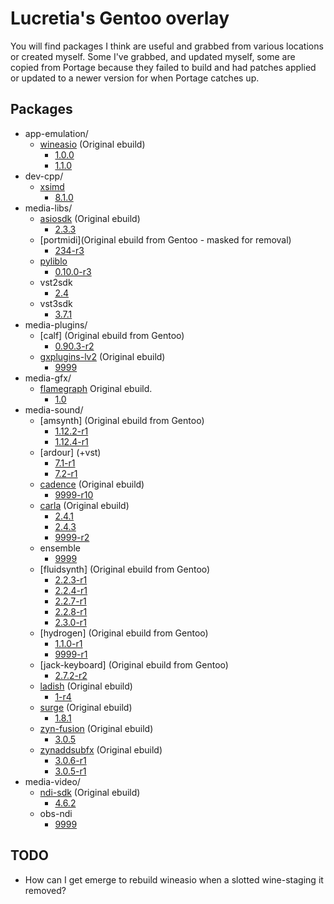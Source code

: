 # Lucretia's Gentoo overlay

You will find packages I think are useful and grabbed from various locations or created myself. Some I've grabbed, and updated myself, some are copied from Portage because they failed to build and had patches applied or updated to a newer version for when Portage catches up.

## Packages

* app-emulation/
  * [wineasio](https://gpo.zugaina.org/AJAX/Ebuild/13005980/View) (Original ebuild)
    * [1.0.0](./app-emulation/wineasio/wineasio-1.0.0.ebuild)
    * [1.1.0](./app-emulation/wineasio/wineasio-1.1.0.ebuild)
* dev-cpp/
  * [xsimd](https://data.gpo.zugaina.org/spark-overlay/dev-cpp/xsimd/)
    * [8.1.0](./dev-cpp/xsimd/xsimd-8.1.0.ebuild)
* media-libs/
  * [asiosdk](https://gpo.zugaina.org/AJAX/Ebuild/38403542/View) (Original ebuild)
    * [2.3.3](./media-libs/asio-sdk/../asiosdk/asiosdk-2.3.3.ebuild)
  * [portmidi](Original ebuild from Gentoo - masked for removal)
    * [234-r3](./media-libs/portmidi/portmidi-234-r3.ebuild)
  * [pyliblo](https://github.com/gentoo-audio/audio-overlay/blob/master/media-libs/pyliblo/)
    * [0.10.0-r3](./media-libs/pyliblo/pyliblo-0.10.0-r3.ebuild)
  * vst2sdk
    * [2.4](./media-libs/vst2sdk/vst2sdk-2.4.ebuild)
  * vst3sdk
    * [3.7.1](./media-libs/vst3sdk/vst3sdk-3.7.1.ebuild)
* media-plugins/
  * [calf] (Original ebuild from Gentoo)
    * [0.90.3-r2](./media-media-plugins/calf/calf-0.90.3-r2.ebuild)
  * [gxplugins-lv2](https://gpo.zugaina.org/AJAX/Ebuild/27861632) (Original ebuild)
    * [9999](./media-plugins/gxplugins-lv2/gxplugins-lv2-9999.ebuild)
* media-gfx/
  * [flamegraph](https://data.gpo.zugaina.org/SoniFrog/media-gfx/flamegraph/) Original ebuild.
    * [1.0](./media-gfx/flamegraph/flamegraph-1.0.ebuild)
* media-sound/
  * [amsynth] (Original ebuild from Gentoo)
    * [1.12.2-r1](./media-sound/amsynth/amsynth-1.12.2-r1.ebuild)
    * [1.12.4-r1](./media-sound/amsynth/amsynth-1.12.4-r1.ebuild)
  * [ardour] (+vst)
    * [7.1-r1](./media-sound/ardour/ardour-7.1-r1.ebuild)
    * [7.2-r1](./media-sound/ardour/ardour-7.2-r1.ebuild)
  * [cadence](https://github.com/gentoo-audio/audio-overlay/blob/master/media-sound/cadence/cadence-9999-r7.ebuild) (Original ebuild)
    * [9999-r10](./media-sound/cadence/cadence-9999-r10.ebuild)
  * [carla](https://github.com/gentoo-audio/audio-overlay/blob/master/media-sound/carla/carla-9999.ebuild) (Original ebuild)
    * [2.4.1](./media-sound/carla/carla-2.4.1.ebuild)
    * [2.4.3](./media-sound/carla/carla-2.4.3.ebuild)
    * [9999-r2](./media-sound/carla/carla-9999-r2.ebuild)
  * ensemble
    * [9999](./media-sound/ensembles/ensembles-9999.ebuild)
  * [fluidsynth] (Original ebuild from Gentoo)
    * [2.2.3-r1](./media-sound/fluidsynth/fluidsynth-2.2.3-r1.ebuild)
    * [2.2.4-r1](./media-sound/fluidsynth/fluidsynth-2.2.4-r1.ebuild)
    * [2.2.7-r1](./media-sound/fluidsynth/fluidsynth-2.2.7-r1.ebuild)
    * [2.2.8-r1](./media-sound/fluidsynth/fluidsynth-2.2.8-r1.ebuild)
    * [2.3.0-r1](./media-sound/fluidsynth/fluidsynth-2.3.0-r1.ebuild)
  * [hydrogen] (Original ebuild from Gentoo)
    * [1.1.0-r1](./media-sound/hydrogen/hydrogen-1.1.0-r1.ebuild)
    * [9999-r1](./media-sound/hydrogen/hydrogen-9999-r1.ebuild)
  * [jack-keyboard] (Original ebuild from Gentoo)
    * [2.7.2-r2](media-sound/jack-keyboard/jack-keyboard-2.7.2-r2.ebuild)
  * [ladish](https://github.com/gentoo-audio/audio-overlay/blob/master/media-sound/ladish/ladish-1-r2.ebuild) (Original ebuild)
    * [1-r4](./media-sound/ladish/ladish-1-r4.ebuild)
  * [surge](https://github.com/gentoo-audio/audio-overlay/issues/298) (Original ebuild)
    * [1.8.1](./media-sound/surge/surge-1.8.1.ebuild)
  * [zyn-fusion](https://github.com/gentoo-audio/audio-overlay/blob/add-zyn-fusion/media-sound/zyn-fusion/zyn-fusion-3.0.5.ebuild) (Original ebuild)
    * [3.0.5](./media-sound/zyn-fusion/zyn-fusion-3.0.5.ebuild)
  * [zynaddsubfx](https://github.com/gentoo-audio/audio-overlay/blob/add-zyn-fusion/media-sound/zynaddsubfx/zynaddsubfx-3.0.5-r1.ebuild) (Original ebuild)
    * [3.0.6-r1](./media-sound/zynaddsubfx/zynaddsubfx-3.0.6-r1.ebuild)
    * [3.0.5-r1](./media-sound/zynaddsubfx/zynaddsubfx-3.0.5-r1.ebuild)
* media-video/
  * [ndi-sdk](https://gpo.zugaina.org/AJAX/Ebuild/43486515/View) (Original ebuild)
    * [4.6.2](./media-video/ndi-sdk/ndi-sdk-4.6.2.ebuild)
  * obs-ndi
    * [9999](./media-video/obs-ndi/obs-ndi-9999.ebuild)

## TODO

* How can I get emerge to rebuild wineasio when a slotted wine-staging it removed?
